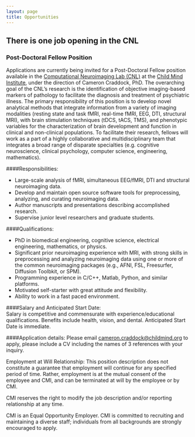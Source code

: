 ```yaml
---
layout: page
title: Opportunities
---
```

## There is one job opening in the CNL


###  Post-Doctoral Fellow Position
<a id="#postdoc"></a>Applications are currently being invited for a Post-Doctoral Fellow position available in the [Computational Neuroimaging Lab (CNL)](http://computational-neuroimaging-lab.org) at the [Child Mind Institute](http://www.childmind.org), under the direction of Cameron Craddock, PhD. The overarching goal of the CNL’s research is the identification of objective imaging-based markers of pathology to facilitate the diagnosis and treatment of psychiatric illness. The primary responsibility of this position is to develop novel analytical methods that integrate information from a variety of imaging modalities (resting state and task fMRI, real-time fMRI, EEG, DTI, structural MRI), with brain stimulation techniques (tDCS, tACS, TMS), and phenotypic variables for the characterization of brain development and function in clinical and non-clinical populations. To facilitate their research, fellows will work as a part of a highly collaborative and multidisciplinary team that integrates a broad range of disparate specialties (e.g. cognitive neuroscience, clinical psychology, computer science, engineering, mathematics).

####Responsibilities:
- Large-scale analysis of fMRI, simultaneous EEG/fMRI, DTI and structural neuroimaging data.
- Develop and maintain open source software tools for preprocessing, analyzing, and curating neuroimaging data.
- Author manuscripts and presentations describing accomplished research.
- Supervise junior level researchers and graduate students.

####Qualifications: 
- PhD in biomedical engineering, cognitive science, electrical engineering, mathematics, or physics.
- Significant prior neuroimaging experience with MRI, with strong skills in preprocessing and analyzing neuroimaging data using one or more of the common neuroimaging packages (e.g., AFNI, FSL, Freesurfer, Diffusion Toolbkit, or SPM).
- Programming experience in C/C++, Matlab, Python, and similar platforms.
- Motivated self-starter with great attitude and flexibility.
- Ability to work in a fast paced environment.

####Salary and Anticipated Start Date:  
Salary is competitive and commensurate with experience/educational qualifications.  Benefits include health, vision, and dental. Anticipated Start Date is immediate.

####Application details: 
Please email [cameron.craddock@childmind.org](mailto://cameron.craddock@childmind.org) to apply, please include a CV including the names of 3 references with your inquiry.

Employment at Will Relationship: This position description does not constitute a guarantee that employment will continue for any specified period of time. Rather, employment is at the mutual consent of the employee and CMI, and can be terminated at will by the employee or by CMI.

CMI reserves the right to modify the job description and/or reporting relationship at any time.

CMI is an Equal Opportunity Employer. CMI is committed to recruiting and maintaining a diverse staff; individuals from all backgrounds are strongly encouraged to apply.


